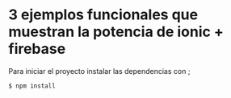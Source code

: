3 ejemplos funcionales que muestran la potencia de ionic + firebase
=====================

Para iniciar el proyecto instalar las dependencias con ;

```bash
$ npm install 
```
